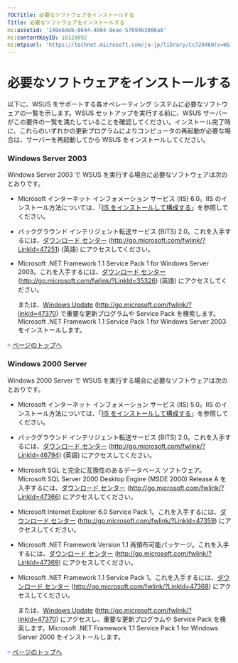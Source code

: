 ```yaml
---
TOCTitle: 必要なソフトウェアをインストールする
Title: 必要なソフトウェアをインストールする
ms:assetid: '140e6deb-8644-4b04-8eae-57694b3006a8'
ms:contentKeyID: 18128092
ms:mtpsurl: 'https://technet.microsoft.com/ja-jp/library/Cc720460(v=WS.10)'
---
```


必要なソフトウェアをインストールする
====================================

以下に、WSUS をサポートする各オペレーティング システムに必要なソフトウェアの一覧を示します。WSUS セットアップを実行する前に、WSUS サーバーがこの要件の一覧を満たしていることを確認してください。インストール完了時に、これらのいずれかの更新プログラムによりコンピュータの再起動が必要な場合は、サーバーを再起動してから WSUS をインストールしてください。

### Windows Server 2003

Windows Server 2003 で WSUS を実行する場合に必要なソフトウェアは次のとおりです。

-   Microsoft インターネット インフォメーション サービス (IIS) 6.0。IIS のインストール方法については、「[IIS をインストールして構成する](https://technet.microsoft.com/ja-jp/library/6b2e1035-5b82-45f4-9f51-6cc0ca32fd60(v=WS.10))」を参照してください。

-   バックグラウンド インテリジェント転送サービス (BITS) 2.0。これを入手するには、[ダウンロード センター](http://go.microsoft.com/fwlink/?linkid=47251) (http://go.microsoft.com/fwlink/?LinkId=47251) (英語) にアクセスしてください。

-   Microsoft .NET Framework 1.1 Service Pack 1 for Windows Server 2003。これを入手するには、[ダウンロード センター](http://go.microsoft.com/fwlink/?linkid=35326) (http://go.microsoft.com/fwlink/?LinkId=35326) (英語) にアクセスしてください。

    または、[Windows Update](http://go.microsoft.com/fwlink/?linkid=47370) (http://go.microsoft.com/fwlink/?linkid=47370) で重要な更新プログラムや Service Pack を検索します。Microsoft .NET Framework 1.1 Service Pack 1 for Windows Server 2003 をインストールします。

![](images/Cc720460.arrow_px_up(ja-jp,WS.10).gif) [ページのトップへ](#ctl00_rs1_eb1_panel1)

### Windows 2000 Server

Windows 2000 Server で WSUS を実行する場合に必要なソフトウェアは次のとおりです。

-   Microsoft インターネット インフォメーション サービス (IIS) 5.0。IIS のインストール方法については、「[IIS をインストールして構成する](https://technet.microsoft.com/ja-jp/library/6b2e1035-5b82-45f4-9f51-6cc0ca32fd60(v=WS.10))」を参照してください。

-   バックグラウンド インテリジェント転送サービス (BITS) 2.0。これを入手するには、[ダウンロード センター](http://go.microsoft.com/fwlink/?linkid=46794) (http://go.microsoft.com/fwlink/?LinkId=46794) (英語) にアクセスしてください。

-   Microsoft SQL と完全に互換性のあるデータベース ソフトウェア。Microsoft SQL Server 2000 Desktop Engine (MSDE 2000) Release A を入手するには、[ダウンロード センター](http://go.microsoft.com/fwlink/?linkid=47366) (http://go.microsoft.com/fwlink/?LinkId=47366) にアクセスしてください。

-   Microsoft Internet Explorer 6.0 Service Pack 1。これを入手するには、[ダウンロード センター](http://go.microsoft.com/fwlink/?linkid=47359) (http://go.microsoft.com/fwlink/?LinkId=47359) にアクセスしてください。

-   Microsoft .NET Framework Version 1.1 再領布可能パッケージ。これを入手するには、[ダウンロード センター](http://go.microsoft.com/fwlink/?linkid=47369) (http://go.microsoft.com/fwlink/?LinkId=47369) にアクセスしてください。

-   Microsoft .NET Framework 1.1 Service Pack 1。これを入手するには、[ダウンロード センター](http://go.microsoft.com/fwlink/?linkid=47368) (http://go.microsoft.com/fwlink/?LinkId=47368) にアクセスしてください。

    または、[Windows Update](http://go.microsoft.com/fwlink/?linkid=47370) (http://go.microsoft.com/fwlink/?linkid=47370) にアクセスし、重要な更新プログラムや Service Pack を検索します。Microsoft .NET Framework 1.1 Service Pack 1 for Windows Server 2000 をインストールします。

![](images/Cc720460.arrow_px_up(ja-jp,WS.10).gif) [ページのトップへ](#ctl00_rs1_eb1_panel1)
